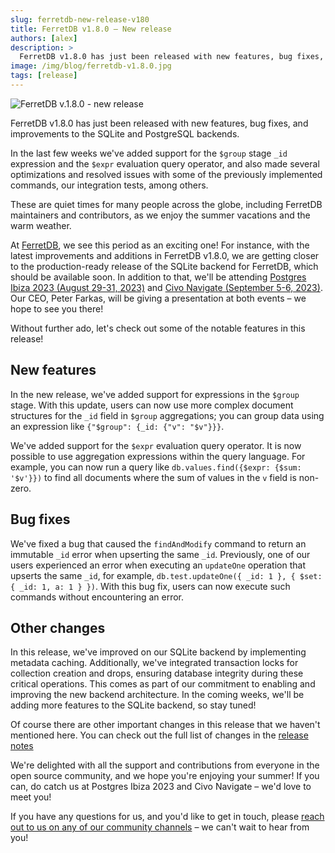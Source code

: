 ```yaml
---
slug: ferretdb-new-release-v180
title: FerretDB v1.8.0 – New release
authors: [alex]
description: >
  FerretDB v1.8.0 has just been released with new features, bug fixes, and improvements to the SQLite and PostgreSQL backends.
image: /img/blog/ferretdb-v1.8.0.jpg
tags: [release]
---
```


![FerretDB v.1.8.0 - new release](/img/blog/ferretdb-v1.8.0.jpg)

FerretDB v1.8.0 has just been released with new features, bug fixes, and improvements to the SQLite and PostgreSQL backends.

<!--truncate-->

In the last few weeks we've added support for the `$group` stage `_id` expression and the `$expr` evaluation query operator, and also made several optimizations and resolved issues with some of the previously implemented commands, our integration tests, among others.

These are quiet times for many people across the globe, including FerretDB maintainers and contributors, as we enjoy the summer vacations and the warm weather.

At [FerretDB](https://www.ferretdb.io), we see this period as an exciting one!
For instance, with the latest improvements and additions in FerretDB v1.8.0, we are getting closer to the production-ready release of the SQLite backend for FerretDB, which should be available soon.
In addition to that, we'll be attending [Postgres Ibiza 2023 (August 29-31, 2023)](https://pgibz.io/) and [Civo Navigate (September 5-6, 2023)](https://www.civo.com/navigate).
Our CEO, Peter Farkas, will be giving a presentation at both events – we hope to see you there!

Without further ado, let's check out some of the notable features in this release!

## New features

In the new release, we've added support for expressions in the `$group` stage.
With this update, users can now use more complex document structures for the `_id` field in `$group` aggregations;
you can group data using an expression like `{"$group": {_id: {"v": "$v"}}}`.

We've added support for the `$expr` evaluation query operator.
It is now possible to use aggregation expressions within the query language.
For example, you can now run a query like `db.values.find({$expr: {$sum: '$v'}})` to find all documents where the sum of values in the `v` field is non-zero.

## Bug fixes

We've fixed a bug that caused the `findAndModify` command to return an immutable `_id` error when upserting the same `_id`.
Previously, one of our users experienced an error when executing an `updateOne` operation that upserts the same `_id`, for example, `db.test.updateOne({ _id: 1 }, { $set: { _id: 1, a: 1 } })`.
With this bug fix, users can now execute such commands without encountering an error.

## Other changes

In this release, we've improved on our SQLite backend by implementing metadata caching.
Additionally, we've integrated transaction locks for collection creation and drops, ensuring database integrity during these critical operations.
This comes as part of our commitment to enabling and improving the new backend architecture.
In the coming weeks, we'll be adding more features to the SQLite backend, so stay tuned!

Of course there are other important changes in this release that we haven't mentioned here.
You can check out the full list of changes in the [release notes](https://github.com/FerretDB/FerretDB/releases/tag/v1.8.0)

We're delighted with all the support and contributions from everyone in the open source community, and we hope you're enjoying your summer!
If you can, do catch us at Postgres Ibiza 2023 and Civo Navigate – we'd love to meet you!

If you have any questions for us, and you'd like to get in touch, please [reach out to us on any of our community channels](https://docs.ferretdb.io/#community) – we can't wait to hear from you!
